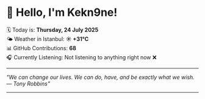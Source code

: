 # 👋 Hello, I'm Kekn9ne!

🗓️ Today is: **Thursday, 24 July 2025**  
🌤️ Weather in Istanbul: **☀️   +31°C**  
📊 GitHub Contributions: **68**  
🎧 Currently Listening: Not listening to anything right now ❌

---

_"We can change our lives. We can do, have, and be exactly what we wish. — *Tony Robbins*"_

---
